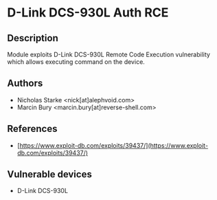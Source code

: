 # D-Link DCS-930L Auth RCE

## Description
Module exploits D-Link DCS-930L Remote Code Execution vulnerability which allows executing command on the device.

## Authors
* Nicholas Starke <nick[at]alephvoid.com>
* Marcin Bury <marcin.bury[at]reverse-shell.com>

## References
* [https://www.exploit-db.com/exploits/39437/](https://www.exploit-db.com/exploits/39437/)

## Vulnerable devices
* D-Link DCS-930L
